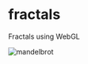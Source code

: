 fractals
========

Fractals using WebGL

![mandelbrot](http://ben-yu.com/assets/images/fractal1.png)
